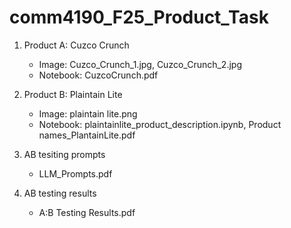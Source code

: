 # comm4190_F25_Product_Task

1. Product A: Cuzco Crunch
   - Image: Cuzco_Crunch_1.jpg, Cuzco_Crunch_2.jpg
   - Notebook: CuzcoCrunch.pdf
  
2. Product B: Plaintain Lite
   - Image: plaintain lite.png
   - Notebook: plaintainlite_product_description.ipynb, Product names_PlantainLite.pdf

3. AB tesiting prompts
   - LLM_Prompts.pdf
  
4. AB testing results
   - A:B Testing Results.pdf
